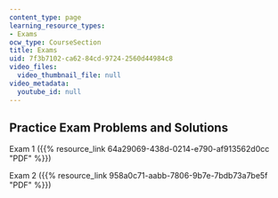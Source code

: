 ```yaml
---
content_type: page
learning_resource_types:
- Exams
ocw_type: CourseSection
title: Exams
uid: 7f3b7102-ca62-84cd-9724-2560d44984c8
video_files:
  video_thumbnail_file: null
video_metadata:
  youtube_id: null
---
```


Practice Exam Problems and Solutions
------------------------------------

Exam 1 ({{% resource_link 64a29069-438d-0214-e790-af913562d0cc "PDF" %}})

Exam 2 ({{% resource_link 958a0c71-aabb-7806-9b7e-7bdb73a7be5f "PDF" %}})